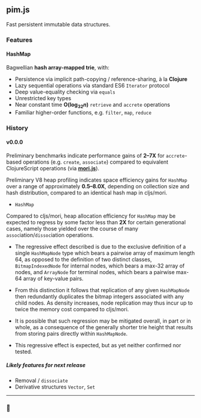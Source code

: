 ## pim.js

Fast persistent immutable data structures.



### Features


#### HashMap

Bagwellian **hash array-mapped trie**, with:

  * Persistence via implicit path-copying / reference-sharing, à la **Clojure**
  * Lazy sequential operations via standard ES6 `Iterator` protocol
  * Deep value-equality checking via `equals`
  * Unrestricted key types
  * Near constant time **O(log<sub>32</sub>*n*)** `retrieve` and `accrete` operations
  * Familiar higher-order functions, e.g. `filter`, `map`, `reduce`



### History


#### v0.0.0

Preliminary benchmarks indicate performance gains of **2–7X** for `accrete`-based operations (e.g. `create`, `associate`) compared to equivalent ClojureScript operations (via **[mori.js][]**).

Preliminary V8 heap profiling indicates space efficiency gains for `HashMap` over a range of approximately **0.5–8.0X**, depending on collection size and hash distribution, compared to an identical hash map in cljs/mori.

  * `HashMap`

Compared to cljs/mori, heap allocation efficiency for `HashMap` may be expected to regress by some factor less than **2X** for certain generational cases, namely those yielded over the course of many `assoc`iation/`dissoc`iation operations.

  * The regressive effect described is due to the exclusive definition of a single `HashMapNode` type which bears a pairwise array of maximum length 64, as opposed to the definition of two distinct classes, `BitmapIndexedNode` for internal nodes, which bears a max-32 array of nodes, and `ArrayNode` for terminal nodes, which bears a pairwise max-64 array of key-value pairs.

  * From this distinction it follows that replication of any given `HashMapNode` then redundantly duplicates the bitmap integers associated with any child nodes. As density increases, node replication may thus incur up to twice the memory cost compared to cljs/mori.

  * It is possible that such regression may be mitigated overall, in part or in whole, as a consequence of the generally shorter trie height that results from storing pairs directly within `HashMapNode`.

  * This regressive effect is expected, but as yet neither confirmed nor tested.

##### Likely features for next release

  * Removal / `dissociate`
  * Derivative structures `Vector`, `Set`






* * *

### &#x1f44b;




[mori.js]: http://swannodette.github.io/mori/
